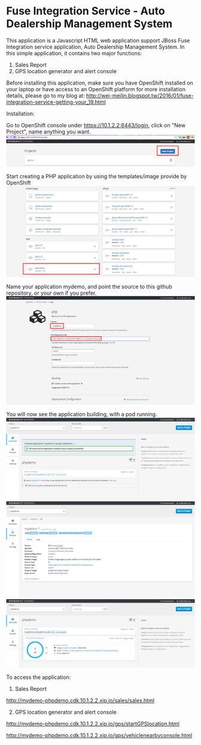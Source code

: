 # Fuse Integration Service - Auto Dealership Management System
This application is a Javascript HTML web application support JBoss Fuse Integration service application, Auto Dealership Management System. In this simple application, it contains two major functions: 

1. Sales Report 
2. GPS location generator and alert console

Before installing this application, make sure you have OpenShift installed on your laptop or have access to an OpenShift platform
for more installation details, please go to my blog at: 
http://wei-meilin.blogspot.tw/2016/01/fuse-integration-service-getting-your_19.html

Installation:

Go to OpenShift console under https://10.1.2.2:8443/login, click on "New Project", name anything you want.
![OpenShift Create Project](images/01-newproject.png)

Start creating a PHP application by using the templates/image provide by OpenShift
![Add to Project](images/02-add2project.png)

Name your application mydemo, and point the source to this github repository, or your own if you prefer.
![Setup PHP applications](images/03-phpsetting.png)

You will now see the application building, with a pod running. 
![Building PHP application on OpenShift](images/04-building.png)
![Pod on OpenShift](images/05-pod.png)
![Application running on OpenShift](images/06-running.png)


To access the application:

 1. Sales Report 
 
 http://mydemo-phpdemo.cdk.10.1.2.2.xip.io/sales/sales.html
 
 2. GPS location generator and alert console
 
 http://mydemo-phpdemo.cdk.10.1.2.2.xip.io/gps/startGPSlocation.html
 
 http://mydemo-phpdemo.cdk.10.1.2.2.xip.io/gps/vehiclenearbyconsole.html